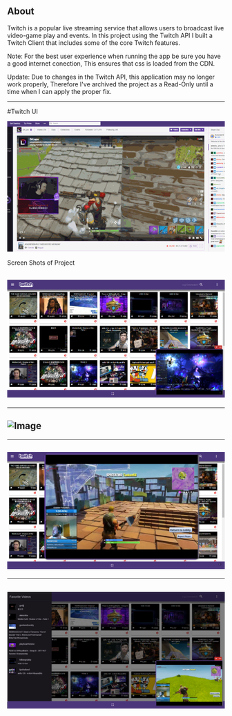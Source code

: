 About
-----------
Twitch is a popular live streaming service that allows users to broadcast live video-game play and events. In this project
using the Twitch API I built a Twitch Client that includes some of the core Twitch features.

Note: For the best user experience when running the app be sure you have a good internet conection, This ensures that css is loaded from the CDN.

Update: Due to changes in the Twitch API, this application may no longer work properly, Therefore I've archived the project as a Read-Only until a time when I can apply the proper fix.  

------------------------------------------
#Twitch UI


![Image](https://github.com/zimejin/Angular-4.0_Twitch-Client/blob/master/unnamed.gif?raw=true)


Screen Shots of Project

![Image](https://github.com/zimejin/Angular-4.0_Twitch-Client/blob/master/twitclihmsrn.png?raw=true)
-------------------------

------------------------
![Image](https://github.com/zimejin/Angular-4.0_Twitch-Streaming-App/blob/master/screencapture-angular-4-twitch-client-firebaseapp-channel-2019-05-02-08_32_56.png?raw=true)
-------------------------
------------------------
![Image](https://github.com/zimejin/Angular-4.0_Twitch-Client/blob/master/twtfulsrn.png?raw=true)
-------------------------
---------------------
![Image](https://github.com/zimejin/Angular-4.0_Twitch-Client/blob/master/twtfvlistsrn.png?raw=true)
-----------------------------------------------------------------------------------------------------------------------------------
